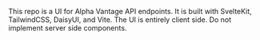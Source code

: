 This repo is a UI for Alpha Vantage API endpoints. 
It is built with SvelteKit, TailwindCSS, DaisyUI, and Vite.
The UI is entirely client side. Do not implement server side components.